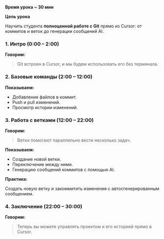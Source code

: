 **Время урока ~ 30 мин**

**Цель урока**

Научить студента **полноценной работе с Git** прямо из Cursor: от коммитов и веток до генерации сообщений AI.

### **1. Интро (0:00 – 2:00)**

**Говорим:**
  
> Git встроен в Cursor, и мы будем использовать его без терминала.

### **2. Базовые команды (2:00 – 12:00)**

**Показываем:**

- Добавление файлов в коммит.
- Push и pull изменений.
- Просмотр истории изменений.

### **3. Работа с ветками (12:00 – 22:00)**

**Говорим:**

> Ветки помогают параллельно вести несколько задач.

**Показываем:**
  
- Создание новой ветки.
- Переключение между ними.
- Генерацию сообщений коммитов с помощью AI.

**Практика:**

Создать новую ветку и закоммитить изменения с автосгенерированным сообщением.

### **4. Заключение (22:00 – 30:00)**

**Говорим:**

> Теперь вы можете управлять проектом и его историей прямо в Cursor.